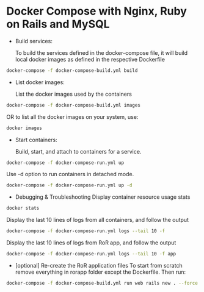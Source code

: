 Docker Compose with Nginx, Ruby on Rails and MySQL
===

* Build services:

   To build the services defined in the docker-compose file, it will build local docker images as defined in the respective Dockerfile
```bash
docker-compose -f docker-compose-build.yml build
```

* List docker images:

   List the docker images used by the containers
```bash
docker-compose -f docker-compose-build.yml images
```
   OR to list all the docker images on your system, use:
```bash
docker images
```

* Start containers:

   Build, start, and attach to containers for a service. 
```bash
docker-compose -f docker-compose-run.yml up
```
   Use -d option to run containers in detached mode.
```bash
docker-compose -f docker-compose-run.yml up -d
```

* Debugging & Troubleshooting
   Display container resource usage stats
```bash
docker stats
```

   Display the last 10 lines of logs from all containers, and follow the output
```bash
docker-compose -f docker-compose-run.yml logs --tail 10 -f
```

   Display the last 10 lines of logs from RoR app, and follow the output
```bash
docker-compose -f docker-compose-run.yml logs --tail 10 -f app
```

* [optional] Re-create the RoR application files
   To start from scratch remove everything in rorapp folder except the Dockerfile. Then run:
```bash
docker-compose -f docker-compose-build.yml run web rails new . --force --database=mysql
```

